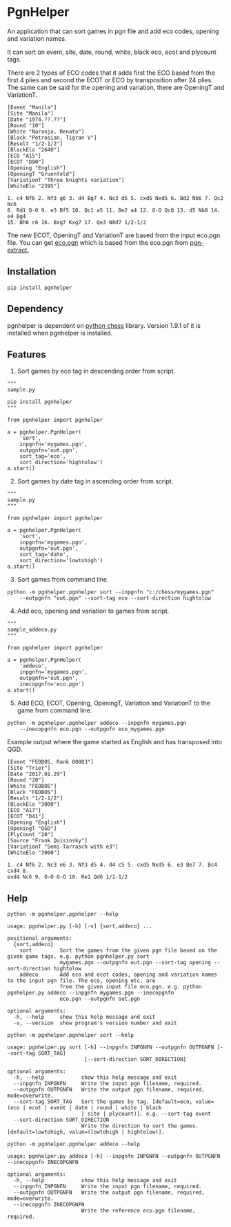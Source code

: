 # PgnHelper
An application that can sort games in pgn file and add eco codes, opening and variation names.

It can sort on event, site, date, round, white, black eco, ecot and plycount tags.

There are 2 types of ECO codes that it adds first the ECO based from the first 4 plies and second the ECOT or ECO by transposition after 24 plies. The same can be said for the opening and variation, there are OpeningT and VariationT.

```
[Event "Manila"]
[Site "Manila"]
[Date "1974.??.??"]
[Round "10"]
[White "Naranja, Renato"]
[Black "Petrosian, Tigran V"]
[Result "1/2-1/2"]
[BlackElo "2640"]
[ECO "A15"]
[ECOT "D90"]
[Opening "English"]
[OpeningT "Gruenfeld"]
[VariationT "Three knights variation"]
[WhiteElo "2395"]

1. c4 Nf6 2. Nf3 g6 3. d4 Bg7 4. Nc3 d5 5. cxd5 Nxd5 6. Bd2 Nb6 7. Qc2 Nc6
8. Rd1 O-O 9. e3 Bf5 10. Qc1 a5 11. Be2 a4 12. O-O Qc8 13. d5 Nb8 14. e4 Bg4
15. Bh6 c6 16. Bxg7 Kxg7 17. Qe3 N8d7 1/2-1/2
```

The new ECOT, OpeningT and VariationT are based from the input eco.pgn file. You can get [eco.pgn](https://github.com/fsmosca/eco) which is based from the eco.pgn from [pgn-extract.](https://www.cs.kent.ac.uk/people/staff/djb/pgn-extract/)

## Installation
```
pip install pgnhelper
```

## Dependency
pgnhelper is dependent on [python chess](https://github.com/niklasf/python-chess) library. Version 1.9.1 of it is installed when pgnhelper is installed.

## Features
1. Sort games by eco tag in descending order from script.
```
"""
sample.py

pip install pgnhelper
"""

from pgnhelper import pgnhelper

a = pgnhelper.PgnHelper(
    'sort',
    inpgnfn='mygames.pgn',
    outpgnfn='out.pgn',
    sort_tag='eco',
    sort_direction='hightolow')
a.start()
```

2. Sort games by date tag in ascending order from script.
```
"""
sample.py
"""

from pgnhelper import pgnhelper

a = pgnhelper.PgnHelper(
    'sort',
    inpgnfn='mygames.pgn',
    outpgnfn='out.pgn',
    sort_tag='date',
    sort_direction='lowtohigh')
a.start()
```

3. Sort games from command line.
```
python -m pgnhelper.pgnhelper sort --inpgnfn "c:/chess/mygames.pgn"  
    --outpgnfn "out.pgn" --sort-tag eco --sort-direction hightolow
```

4. Add eco, opening and variation to games from script.
```
"""
sample_addeco.py
"""

from pgnhelper import pgnhelper

a = pgnhelper.PgnHelper(
    'addeco',
    inpgnfn='mygames.pgn',
    outpgnfn='out.pgn',
    inecopgnfn='eco.pgn')
a.start()
```

5. Add ECO, ECOT, Opening, OpeningT, Variation and VariationT to the game from command line.
```
python -m pgnhelper.pgnhelper addeco --inpgnfn mygames.pgn 
    --inecopgnfn eco.pgn --outpgnfn eco_mygames.pgn
```

Example output where the game started as English and has transposed into QGD. 
```
[Event "FEOBOS, Rank 00003"]
[Site "Trier"]
[Date "2017.01.29"]
[Round "20"]
[White "FEOBOS"]
[Black "FEOBOS"]
[Result "1/2-1/2"]
[BlackElo "3000"]
[ECO "A17"]
[ECOT "D41"]
[Opening "English"]
[OpeningT "QGD"]
[PlyCount "20"]
[Source "Frank Quisinsky"]
[VariationT "Semi-Tarrasch with e3"]
[WhiteElo "3000"]

1. c4 Nf6 2. Nc3 e6 3. Nf3 d5 4. d4 c5 5. cxd5 Nxd5 6. e3 Be7 7. Bc4 cxd4 8.
exd4 Nc6 9. O-O O-O 10. Re1 Qd6 1/2-1/2
```


## Help

`python -m pgnhelper.pgnhelper --help`

```
usage: pgnhelper.py [-h] [-v] {sort,addeco} ...

positional arguments:
  {sort,addeco}
    sort         Sort the games from the given pgn file based on the given game tags. e.g. python pgnhelper.py sort
                 mygames.pgn --outpgnfn out.pgn --sort-tag opening --sort-direction hightolow
    addeco       Add eco and ecot codes, opening and variation names to the input pgn file. The eco, opening etc. are
                 from the given input file eco.pgn. e.g. python pgnhelper.py addeco --inpgnfn mygames.pgn --inecopgnfn
                 eco.pgn --outpgnfn out.pgn

optional arguments:
  -h, --help     show this help message and exit
  -v, --version  show program's version number and exit
```

`python -m pgnhelper.pgnhelper sort --help`
```
usage: pgnhelper.py sort [-h] --inpgnfn INPGNFN --outpgnfn OUTPGNFN [--sort-tag SORT_TAG]
                         [--sort-direction SORT_DIRECTION]

optional arguments:
  -h, --help            show this help message and exit
  --inpgnfn INPGNFN     Write the input pgn filename, required.
  --outpgnfn OUTPGNFN   Write the output pgn filename, required, mode=overwrite.
  --sort-tag SORT_TAG   Sort the games by tag. [default=eco, value=(eco | ecot | event | date | round | white | black
                        | site | plycount)]. e.g. --sort-tag event
  --sort-direction SORT_DIRECTION
                        Write the direction to sort the games. [default=lowtohigh, value=(lowtohigh | hightolow)].
```

`python -m pgnhelper.pgnhelper addeco --help`
```
usage: pgnhelper.py addeco [-h] --inpgnfn INPGNFN --outpgnfn OUTPGNFN --inecopgnfn INECOPGNFN

optional arguments:
  -h, --help            show this help message and exit
  --inpgnfn INPGNFN     Write the input pgn filename, required.
  --outpgnfn OUTPGNFN   Write the output pgn filename, required, mode=overwrite.
  --inecopgnfn INECOPGNFN
                        Write the reference eco.pgn filename, required.
```
